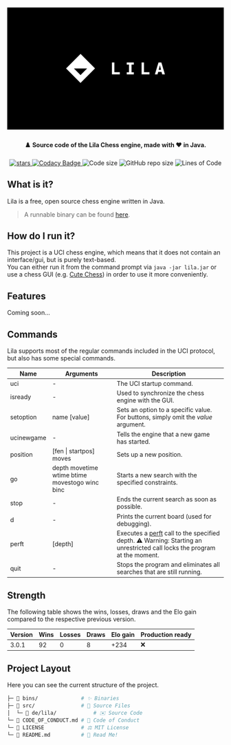 <h1 align="center">
  <br>
  <img src="https://raw.githubusercontent.com/StylexTV/Lila/main/imgs/cover.png">
  <br>
</h1>

<h4 align="center">♟️ Source code of the Lila Chess engine, made with ❤️ in Java.</h4>

<p align="center">
  <a href="https://GitHub.com/StylexTV/Lila/stargazers/">
    <img alt="stars" src="https://img.shields.io/github/stars/StylexTV/Lila.svg?color=ffdd00"/>
  </a>
  <a href="https://www.codacy.com/gh/StylexTV/Lila/dashboard?utm_source=github.com&amp;utm_medium=referral&amp;utm_content=StylexTV/Lila&amp;utm_campaign=Badge_Grade">
    <img alt="Codacy Badge" src="https://app.codacy.com/project/badge/Grade/fc5372689544422eb86e33876bbbed15"/>
  </a>
  <a>
    <img alt="Code size" src="https://img.shields.io/github/languages/code-size/StylexTV/Lila.svg"/>
  </a>
  <a>
    <img alt="GitHub repo size" src="https://img.shields.io/github/repo-size/StylexTV/Lila.svg"/>
  </a>
  <a>
    <img alt="Lines of Code" src="https://tokei.rs/b1/github/StylexTV/Lila?category=code"/>
  </a>
</p>

## What is it?
Lila is a free, open source chess engine written in Java.
> A runnable binary can be found [here](https://github.com/StylexTV/Lila/raw/main/bins/lila_3.jar).

## How do I run it?
This project is a UCI chess engine, which means that it does not contain an interface/gui, but is purely text-based.  
You can either run it from the command prompt via `java -jar lila.jar` or use a chess GUI (e.g. [Cute Chess](https://github.com/cutechess/cutechess)) in order to use it more conveniently.

## Features
Coming soon...

## Commands
Lila supports most of the regular commands included in the UCI protocol, but also has some special commands.

Name | Arguments | Description
--- | --- | ---
uci | - | The UCI startup command.
isready | - | Used to synchronize the chess engine with the GUI.
setoption | name [value] | Sets an option to a specific value. For buttons, simply omit the *value* argument.
ucinewgame | - | Tells the engine that a new game has started.
position | [fen &#124; startpos] moves | Sets up a new position.
go | depth  movetime  wtime  btime  movestogo  winc  binc | Starts a new search with the specified constraints.
stop | - | Ends the current search as soon as possible.
d | - | Prints the current board (used for debugging).
perft | [depth] | Executes a [perft](https://www.chessprogramming.org/Perft) call to the specified depth.  ⚠️ Warning: Starting an unrestricted call locks the program at the moment.
quit | - | Stops the program and eliminates all searches that are still running.

## Strength
The following table shows the wins, losses, draws and the Elo gain compared to the respective previous version.

Version | Wins | Losses | Draws | Elo gain | Production ready
--- | --- | --- | --- | --- | ---
3.0.1 | 92 | 0 | 8 | +234 | ❌

## Project Layout
Here you can see the current structure of the project.

```bash
├─ 📂 bins/              # ✨ Binaries
├─ 📂 src/               # 🌟 Source Files
│  └─ 📂 de/lila/            # ✉️ Source Code
└─ 📃 CODE_OF_CONDUCT.md # 📌 Code of Conduct
└─ 📃 LICENSE            # ⚖️ MIT License
└─ 📃 README.md          # 📖 Read Me!
```
